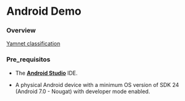 #  Android Demo

### Overview

[Yamnet classification](https://storage.googleapis.com/download.tensorflow.org/models/tflite/task_library/audio_classification/android/lite-model_yamnet_classification_tflite_1.tflite)

### Pre_requisitos

* The **[Android Studio](https://developer.android.com/studio/index.html)**
  IDE. 

* A physical Android device with a minimum OS version of SDK 24 (Android 7.0 -
  Nougat) with developer mode enabled. 

